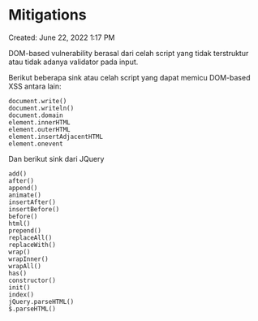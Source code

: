 # Mitigations

Created: June 22, 2022 1:17 PM

DOM-based vulnerability berasal dari celah script yang tidak terstruktur atau tidak adanya validator pada input.

Berikut beberapa sink atau celah script yang dapat memicu DOM-based XSS antara lain:

```
document.write()
document.writeln()
document.domain
element.innerHTML
element.outerHTML
element.insertAdjacentHTML
element.onevent
```

Dan berikut sink dari JQuery

```
add()
after()
append()
animate()
insertAfter()
insertBefore()
before()
html()
prepend()
replaceAll()
replaceWith()
wrap()
wrapInner()
wrapAll()
has()
constructor()
init()
index()
jQuery.parseHTML()
$.parseHTML()
```